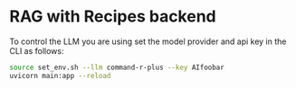 # RAG with Recipes backend

To control the LLM you are using set the model provider and api key in the CLI as follows:

```bash
source set_env.sh --llm command-r-plus --key AIfoobar
uvicorn main:app --reload
```
